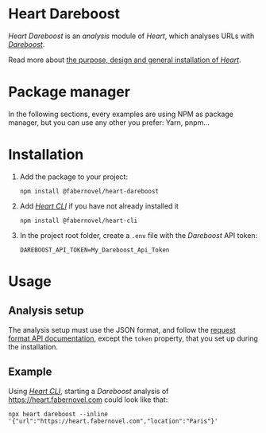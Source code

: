 # Heart Dareboost

_Heart Dareboost_ is an _analysis_ module of _Heart_, which analyses URLs with _[Dareboost](https://www.dareboost.com/)_.

Read more about [the purpose, design and general installation of _Heart_](https://www.fabernovel.com/en/clients/cases/heart-a-tool-for-automating-web-quality-metrics).

# Package manager

In the following sections, every examples are using NPM as package manager, but you can use any other you prefer: Yarn, pnpm...

# Installation

1. Add the package to your project:

    ```shell
    npm install @fabernovel/heart-dareboost
    ```

2. Add _[Heart CLI](https://www.npmjs.com/package/@fabernovel/heart-cli)_ if you have not already installed it

    ```shell
    npm install @fabernovel/heart-cli
    ```

3. In the project root folder, create a `.env` file with the _Dareboost_ API token:

    ```dotenv
    DAREBOOST_API_TOKEN=My_Dareboost_Api_Token
    ```

# Usage

## Analysis setup

The analysis setup must use the JSON format, and follow the [request format API documentation](https://www.dareboost.com/en/documentation-api#analyse), except the `token` property, that you set up during the installation.

## Example

Using _[Heart CLI](https://www.npmjs.com/package/@fabernovel/heart-cli)_, starting a _Dareboost_ analysis of https://heart.fabernovel.com could look like that:

```shell
npx heart dareboost --inline '{"url":"https://heart.fabernovel.com","location":"Paris"}'
```
